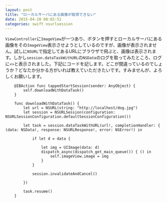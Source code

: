```yaml
---
layout: post
title: "ローカルサーバにある画像が取得できない"
date: 2015-04-20 08:02:51
categories: swift nsurlsession
---
```

<p><code>ViewController</code>に<code>ImageView</code>が一つあり、ボタンを押すとローカルサーバにある画像をその<code>ImageView</code>表示させようとしているのですが、画像が表示されません。試しに<code>NSURL</code>で指定してあるURLにブラウザで飛ぶと、画像は表示されます。しかし<code>session.dataTaskWithURL</code>の<code>NSData</code>のログを取ってみたところ、ログに<code>&lt;&gt;</code>と表示されました。下記にコードを記します。どこが間違っているのでしょうか？どなたか分かる方がいれば教えていただきたいです。すみませんが、よろしくお願いします。</p>

<pre><code>    @IBAction func tappedStartSession(sender: AnyObject) {
        self.downloadWithDataTask()
    }

    func downloadWithDataTask() {
        let url = NSURL(string: "http://localhost/dog.jpg")
        let session = NSURLSession(configuration: NSURLSessionConfiguration.defaultSessionConfiguration())

        let task = session.dataTaskWithURL(url!, completionHandler: { (data: NSData!, response: NSURLResponse!, error: NSError!) in

            if let d = data {

                let img = UIImage(data: d)
                dispatch_async(dispatch_get_main_queue()) { () in
                    self.imageView.image = img
                }
            }

            session.invalidateAndCancel()

        })

        task.resume()
    }
</code></pre>
